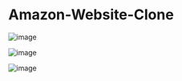 # Amazon-Website-Clone


![image](https://github.com/Abhi865625/Amazon-Website-Clone-/assets/93569162/fcd4fabc-83e5-4817-abca-ab78bc649d78)

![image](https://github.com/Abhi865625/Amazon-Website-Clone-/assets/93569162/250d2421-7896-4fe9-b813-78d2501df16c)

![image](https://github.com/Abhi865625/Amazon-Website-Clone-/assets/93569162/4832634e-91bc-43fd-9987-faeecb732131)




